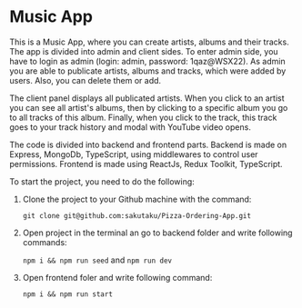 # Music App
This is a Music App, where you can create artists, albums and their tracks. The app is divided into admin and client sides. To enter admin side, you have to login as admin (login: admin, password: 1qaz@WSX22). 
As admin you are able to publicate artists, albums and tracks, which were added by users. Also, you can delete them or add.

The client panel displays all publicated artists. When you click to an artist you can see all artist's albums, then by clicking to a specific album you go to all tracks of this album. Finally, when you click to the track, this track goes to your track history and modal with YouTube video opens.

The code is divided into backend and frontend parts. Backend is made on Express, MongoDb, TypeScript, using middlewares to control user permissions. Frontend is made using ReactJs, Redux Toolkit, TypeScript.

To start the project, you need to do the following:

1) Clone the project to your Github machine with the command:
   
   `git clone git@github.com:sakutaku/Pizza-Ordering-App.git`
   
2) Open project in the terminal an go to backend folder and write following commands:
   
   `npm i && npm run seed`
   and
   `npm run dev`
   
3) Open frontend foler and write following command:

   `npm i && npm run start`
